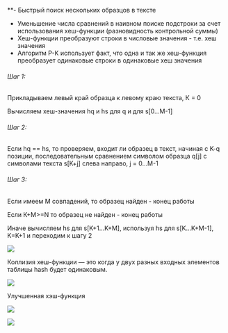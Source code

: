 **- Быстрый поиск нескольких образцов в тексте
- Уменьшение числа сравнений в наивном поиске подстроки за счет использования хеш-функции (разновидность контрольной суммы)
- Хеш-функции преобразуют строки в числовые значения - т.е. хеш значения
- Алгоритм Р-К использует факт, что одна и так же хеш-функция преобразует одинаковые строки в одинаковые хеш значения


  

###### Шаг 1:

Прикладываем левый край образца к левому краю текста, К = 0

Вычисляем хеш-значения hq и hs для q и для s[0…M-1]

###### Шаг 2:

Если hq == hs, то проверяем, входит ли образец в текст, начиная с K-q позиции, последовательным сравнением символом образца q[j] с символами текста s[K+j] слева направо, j = 0…M-1

###### Шаг 3:

Если имеем М совпадений, то образец найден - конец работы

Если К+М>=N то образец не найден - конец работы

Иначе вычисляем hs для s[K+1…K+M], используя hs для s[K…K+M-1], K=K+1 и переходим к шагу 2

![](https://lh3.googleusercontent.com/JLmk3gPs1oz8OH_rL3ZAXDiVGKyffo44DusQI5mKSdu_oxqZHd50e3K5nVL60KfgxhbgROOap7J0CXJFgj5hYNUDhPIiFo-Sc533FSHMt6-9q8YD0Gz3Ox0OyQN-Ix_0zdNy1dLkkB3In5dorzPWw7s)

Коллизия хеш-функции — это когда у двух разных входных элементов таблицы hash будет одинаковым.

![](https://lh5.googleusercontent.com/EeNEOlFwXsgyv7knLn-3P0IIuCfNo7_7WH3wRzmYXvhWNS_Qbwf3MQI8r5JRFThbrX6OH0z4JKDX1dO01q5tNfT7p_RrIphaV4qMndNBjqVdCNtKVqKT3tLxt7IUQXhHa2r-rQ7rRILXbY_hq1AGpQA)

Улучшенная хэш-функция

![](https://lh5.googleusercontent.com/zJkVmmmrQlouC07qsFdmjTb8UrHZGpZ30Zi-_VEXejBKP7p_SzTo5zG4XOXnpBRrP31IZZbCmhHwqjPGs7CKYfF5lu8wnEvKBk4PXm1nSPEzQj5a4c8dPjRjjsM2vXa5O9w6KBuUkefS64I_fL5NOtQ)

![](https://lh6.googleusercontent.com/kSV73RAWIoXtYTdp1ZHNwfs7lZ6i8Fdd468PXtp2xLKMFZpFYZ4EG3FrsmHzW5v83og4k51g6w7Bhjh-Ro_PLWAWaoLy0iN0L_p1vROjZ4D9zoxJlNhZpwa1dFgb2RFat7t9u3g47lQxzPilhMCGYm8)
